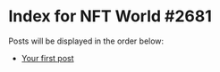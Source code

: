 # Index for NFT World #2681
Posts will be displayed in the order below:

- [Your first post](./001-first.md)

